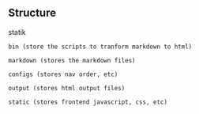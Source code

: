 ## Structure 

statik

	bin (store the scripts to tranform markdown to html)

	markdown (stores the markdown files)

	configs (stores nav order, etc)

	output (stores html output files)

	static (stores frontend javascript, css, etc)